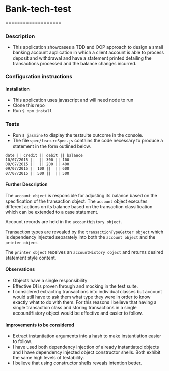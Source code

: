 # Bank-tech-test
===================

### Description
* This application showcases a TDD and OOP approach to design a small banking account
application in which a client account is able to process deposit and withdrawal and
have a statement printed detailing the transactions processed and the balance changes incurred.

### Configuration instructions

#### Installation
* This application uses javascript and will need node to run
* Clone this repo
* Run ```$ npm install```

### Tests
* Run ```$ jasmine``` to display the testsuite outcome in the console.
* The file `spec/featureSpec.js` contains the code necessary to produce a statement in the form outlined below.

```
date || credit || debit || balance
10/07/2015 ||  || 300 || 100
08/07/2015 ||  || 200 || 400
09/07/2015 || 100 ||  || 600
07/07/2015 || 500 ||  || 500
```

#### Further Description
The `account object` is responsible for adjusting its balance based on the specification of the transaction object. The `account` object executes different actions on its balance based on the transaction classification which can be extended to a case statement.

Account records are held in the `accounthistory object`.

Transaction types are revealed by the `transactionTypeGetter object` which is dependency
injected separately into both the `account object` and the `printer object`.

The `printer object` receives an `accountHistory object` and returns desired statement style content.


#### Observations
* Objects have a single responsibility
* Effective DI is proven through and mocking in the test suite.
* I considered extracting transactions into individual classes but account would still have to ask them what type they were in order to know exactly what to do with them. For this reasons I believe that having a single transaction class and storing transactions in a single accountHistory object would be effective and easier to follow.

#### Improvements to be considered
* Extract instantiation arguments into a hash to make instantiation easier to follow.
* I have used both dependency injection of already instantiated objects and I have dependency injected object constructor shells. Both exhibit the same high levels of testability.
* I believe that using constructor shells reveals intention better.
